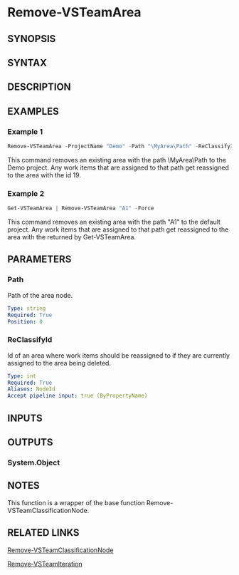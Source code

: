 <!-- #include "./common/header.md" -->

# Remove-VSTeamArea

## SYNOPSIS

<!-- #include "./synopsis/Remove-VSTeamArea.md" -->

## SYNTAX

## DESCRIPTION

<!-- #include "./synopsis/Remove-VSTeamArea.md" -->

## EXAMPLES

### Example 1

```powershell
Remove-VSTeamArea -ProjectName "Demo" -Path "\MyArea\Path" -ReClassifyId 19
```

This command removes an existing area with the path \MyArea\Path to the Demo project. Any work items that are assigned to that path get reassigned to the area with the id 19.

### Example 2

```powershell
Get-VSTeamArea | Remove-VSTeamArea "A1" -Force
```

This command removes an existing area with the path "A1" to the default project. Any work items that are assigned to that path get reassigned to the area with the returned by Get-VSTeamArea.

## PARAMETERS

### Path

Path of the area node.

```yaml
Type: string
Required: True
Position: 0
```

### ReClassifyId

Id of an area where work items should be reassigned to if they are currently assigned to the area being deleted.

```yaml
Type: int
Required: True
Aliases: NodeId
Accept pipeline input: true (ByPropertyName)
```

<!-- #include "./params/projectName.md" -->

<!-- #include "./params/forcegroup.md" -->

## INPUTS

## OUTPUTS

### System.Object

## NOTES

This function is a wrapper of the base function Remove-VSTeamClassificationNode.

<!-- #include "./common/prerequisites.md" -->

## RELATED LINKS



[Remove-VSTeamClassificationNode](Remove-VSTeamClassificationNode.md)

[Remove-VSTeamIteration](Remove-VSTeamIteration.md)
